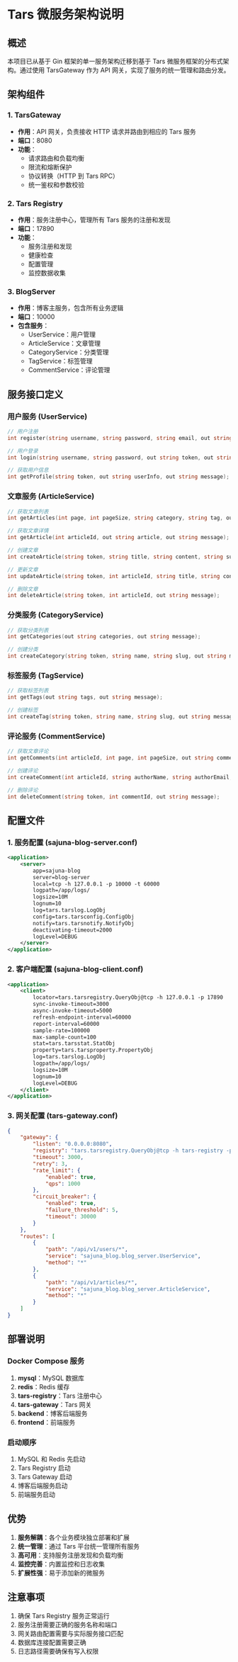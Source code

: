 # Tars 微服务架构说明

## 概述

本项目已从基于 Gin 框架的单一服务架构迁移到基于 Tars 微服务框架的分布式架构。通过使用 TarsGateway 作为 API 网关，实现了服务的统一管理和路由分发。

## 架构组件

### 1. TarsGateway
- **作用**：API 网关，负责接收 HTTP 请求并路由到相应的 Tars 服务
- **端口**：8080
- **功能**：
  - 请求路由和负载均衡
  - 限流和熔断保护
  - 协议转换（HTTP 到 Tars RPC）
  - 统一鉴权和参数校验

### 2. Tars Registry
- **作用**：服务注册中心，管理所有 Tars 服务的注册和发现
- **端口**：17890
- **功能**：
  - 服务注册和发现
  - 健康检查
  - 配置管理
  - 监控数据收集

### 3. BlogServer
- **作用**：博客主服务，包含所有业务逻辑
- **端口**：10000
- **包含服务**：
  - UserService：用户管理
  - ArticleService：文章管理
  - CategoryService：分类管理
  - TagService：标签管理
  - CommentService：评论管理

## 服务接口定义

### 用户服务 (UserService)
```go
// 用户注册
int register(string username, string password, string email, out string message);

// 用户登录
int login(string username, string password, out string token, out string message);

// 获取用户信息
int getProfile(string token, out string userInfo, out string message);
```

### 文章服务 (ArticleService)
```go
// 获取文章列表
int getArticles(int page, int pageSize, string category, string tag, out string articles, out string message);

// 获取文章详情
int getArticle(int articleId, out string article, out string message);

// 创建文章
int createArticle(string token, string title, string content, string summary, int categoryId, string tags, out string message);

// 更新文章
int updateArticle(string token, int articleId, string title, string content, string summary, int categoryId, string tags, out string message);

// 删除文章
int deleteArticle(string token, int articleId, out string message);
```

### 分类服务 (CategoryService)
```go
// 获取分类列表
int getCategories(out string categories, out string message);

// 创建分类
int createCategory(string token, string name, string slug, out string message);
```

### 标签服务 (TagService)
```go
// 获取标签列表
int getTags(out string tags, out string message);

// 创建标签
int createTag(string token, string name, string slug, out string message);
```

### 评论服务 (CommentService)
```go
// 获取文章评论
int getComments(int articleId, int page, int pageSize, out string comments, out string message);

// 创建评论
int createComment(int articleId, string authorName, string authorEmail, string content, int parentId, out string message);

// 删除评论
int deleteComment(string token, int commentId, out string message);
```

## 配置文件

### 1. 服务配置 (sajuna-blog-server.conf)
```xml
<application>
    <server>
        app=sajuna-blog
        server=blog-server
        local=tcp -h 127.0.0.1 -p 10000 -t 60000
        logpath=/app/logs/
        logsize=10M
        lognum=10
        log=tars.tarslog.LogObj
        config=tars.tarsconfig.ConfigObj
        notify=tars.tarsnotify.NotifyObj
        deactivating-timeout=2000
        logLevel=DEBUG
    </server>
</application>
```

### 2. 客户端配置 (sajuna-blog-client.conf)
```xml
<application>
    <client>
        locator=tars.tarsregistry.QueryObj@tcp -h 127.0.0.1 -p 17890
        sync-invoke-timeout=3000
        async-invoke-timeout=5000
        refresh-endpoint-interval=60000
        report-interval=60000
        sample-rate=100000
        max-sample-count=100
        stat=tars.tarsstat.StatObj
        property=tars.tarsproperty.PropertyObj
        log=tars.tarslog.LogObj
        logpath=/app/logs/
        logsize=10M
        lognum=10
        logLevel=DEBUG
    </client>
</application>
```

### 3. 网关配置 (tars-gateway.conf)
```json
{
    "gateway": {
        "listen": "0.0.0.0:8080",
        "registry": "tars.tarsregistry.QueryObj@tcp -h tars-registry -p 17890",
        "timeout": 3000,
        "retry": 3,
        "rate_limit": {
            "enabled": true,
            "qps": 1000
        },
        "circuit_breaker": {
            "enabled": true,
            "failure_threshold": 5,
            "timeout": 30000
        }
    },
    "routes": [
        {
            "path": "/api/v1/users/*",
            "service": "sajuna_blog.blog_server.UserService",
            "method": "*"
        },
        {
            "path": "/api/v1/articles/*",
            "service": "sajuna_blog.blog_server.ArticleService",
            "method": "*"
        }
    ]
}
```

## 部署说明

### Docker Compose 服务
1. **mysql**：MySQL 数据库
2. **redis**：Redis 缓存
3. **tars-registry**：Tars 注册中心
4. **tars-gateway**：Tars 网关
5. **backend**：博客后端服务
6. **frontend**：前端服务

### 启动顺序
1. MySQL 和 Redis 先启动
2. Tars Registry 启动
3. Tars Gateway 启动
4. 博客后端服务启动
5. 前端服务启动

## 优势

1. **服务解耦**：各个业务模块独立部署和扩展
2. **统一管理**：通过 Tars 平台统一管理所有服务
3. **高可用**：支持服务注册发现和负载均衡
4. **监控完善**：内置监控和日志收集
5. **扩展性强**：易于添加新的微服务

## 注意事项

1. 确保 Tars Registry 服务正常运行
2. 服务注册需要正确的服务名称和端口
3. 网关路由配置需要与实际服务接口匹配
4. 数据库连接配置需要正确
5. 日志路径需要确保有写入权限
